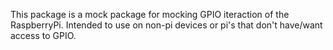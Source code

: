 This package is a mock package for mocking GPIO iteraction of the RaspberryPi. Intended to use on non-pi devices or pi's that don't have/want access to GPIO.